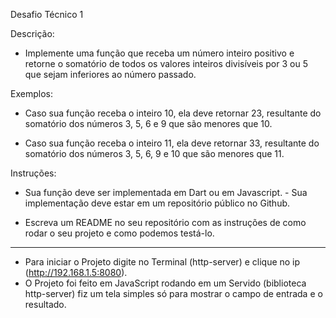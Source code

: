 Desafio Técnico 1

Descrição:

- Implemente uma função que receba um número inteiro positivo e retorne o somatório de todos os valores inteiros divisíveis por 3 ou 5 que sejam inferiores ao número passado.

Exemplos:

- Caso sua função receba o inteiro 10, ela deve retornar 23, resultante do somatório dos números 3, 5, 6 e 9 que são menores que 10.

- Caso sua função receba o inteiro 11, ela deve retornar 33, resultante do somatório dos números 3, 5, 6, 9 e 10 que são menores que 11.

Instruções:

- Sua função deve ser implementada em Dart ou em Javascript. - Sua implementação deve estar em um repositório público no Github.

- Escreva um README no seu repositório com as instruções de como rodar o seu projeto e como podemos testá-lo.

------------------------------------------------------------------------------------------------------------------------------------------------------------------------
- Para iniciar o Projeto digite no Terminal (http-server) e clique no ip (http://192.168.1.5:8080).
- O Projeto foi feito em JavaScript rodando em um Servido (biblioteca http-server) fiz um tela simples só para mostrar o campo de entrada e o resultado.
